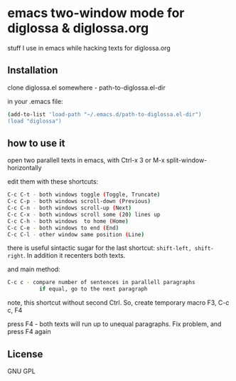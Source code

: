 # emacs two-window mode for diglossa & diglossa.org

stuff I use in emacs while hacking texts for diglossa.org

## Installation

clone diglossa.el somewhere - path-to-diglossa.el-dir

in your .emacs file:

````bash
(add-to-list 'load-path "~/.emacs.d/path-to-diglossa.el-dir")
(load "diglossa")
````

## how to use it

open two parallell texts in emacs, with Ctrl-x 3 or M-x split-window-horizontally

edit them with these shortcuts:

````bash
C-c C-t - both windows toggle (Toggle, Truncate)
C-c C-p - both windows scroll-down (Previous)
C-c C-n - both windows scroll-up (Next)
C-c C-x - both windows scroll some (20) lines up
C-c C-h - both windows  to home (Home)
C-c C-e - both windows to end (End)
C-c C-l - other window same position (Line)
````

there is useful sintactic sugar for the last shortcut: ````shift-left, shift-right````. In addition it recenters both texts.

and main method:

````bash
C-c c - compare number of sentences in parallell paragraphs
          if equal, go to the next paragraph
````


note, this shortcut without second Ctrl. So, create temporary macro F3, C-c c, F4

press F4 - both texts will run up to unequal paragraphs. Fix problem, and press F4 again


## License

  GNU GPL
